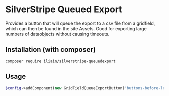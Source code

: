 # SilverStripe Queued Export

Provides a button that will queue the export to a csv file from a gridfield, which can then be found in the site Assets. Good for exporting large numbers of dataobjects without causing timeouts.

## Installation (with composer)

	composer require iliain/silverstripe-queuedexport

## Usage

```php
$config->addComponent(new GridFieldQueueExportButton('buttons-before-left')
```
